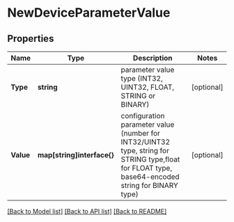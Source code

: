 # NewDeviceParameterValue

## Properties

Name | Type | Description | Notes
------------ | ------------- | ------------- | -------------
**Type** | **string** | parameter value type (INT32, UINT32, FLOAT, STRING or BINARY) | [optional] 
**Value** | **map[string]interface{}** | configuration parameter value (number for INT32/UINT32 type, string for STRING type,float for FLOAT type, base64-encoded string for BINARY type)  | [optional] 

[[Back to Model list]](../README.md#documentation-for-models) [[Back to API list]](../README.md#documentation-for-api-endpoints) [[Back to README]](../README.md)


